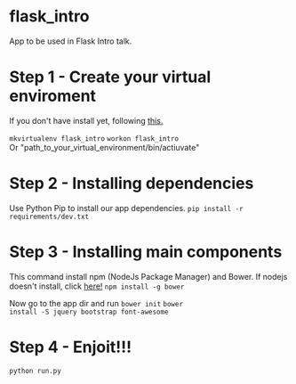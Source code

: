 # flask_intro
App to be used in Flask Intro talk.

# Step 1 - Create your virtual enviroment
If you don't have install yet, following  <a href="http://virtualenvwrapper.readthedocs.io/en/latest/install.html">this.</a>

<code>mkvirtualenv flask_intro</code>
<code>workon flask_intro </code>
Or "path_to_your_virtual_environment/bin/actiuvate"


# Step 2 - Installing dependencies
Use Python Pip to install our app dependencies.
<code>pip install -r requirements/dev.txt</code>

# Step 3 - Installing main components
This command install npm (NodeJs Package Manager) and Bower.
If nodejs doesn't install, click <a href="https://nodejs.org/es/">here!</a>
<code>npm install -g bower</code>

Now go to the app dir and run
<code>bower init</code>
<code>bower install -S jquery bootstrap font-awesome</code>

# Step 4 - Enjoit!!!
<code>python run.py</code>